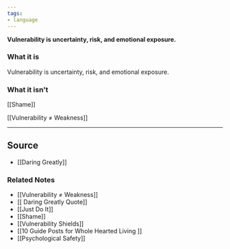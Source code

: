 ```yaml
---
tags:
- language
---
```

**Vulnerability is uncertainty, risk, and emotional exposure.**

### What it is

Vulnerability is uncertainty, risk, and emotional exposure.

### What it isn't

[[Shame]] 

[[Vulnerability ≠ Weakness]] 

---

## Source
- [[Daring Greatly]]

### Related Notes
- [[Vulnerability ≠ Weakness]] 
- [[ Daring Greatly  Quote]] 
- [[Just Do It]] 
- [[Shame]] 
- [[Vulnerability Shields]] 
- [[10 Guide Posts for  Whole Hearted Living ]] 
- [[Psychological Safety]]